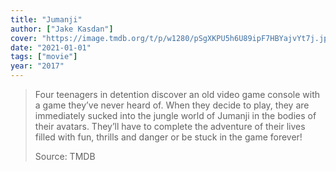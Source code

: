 ```yaml
---
title: "Jumanji"
author: ["Jake Kasdan"]
cover: "https://image.tmdb.org/t/p/w1280/pSgXKPU5h6U89ipF7HBYajvYt7j.jpg"
date: "2021-01-01"
tags: ["movie"]
year: "2017"
---
```


> Four teenagers in detention discover an old video game console with a game they’ve never heard of. When they decide to play, they are immediately sucked into the jungle world of Jumanji in the bodies of their avatars. They’ll have to complete the adventure of their lives filled with fun, thrills and danger or be stuck in the game forever!
>
> Source: TMDB

